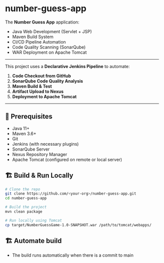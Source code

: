 # number-guess-app

The **Number Guess App** application:
- Java Web Development (Servlet + JSP)
- Maven Build System
- CI/CD Pipeline Automation
- Code Quality Scanning (SonarQube)
- WAR Deployment on Apache Tomcat

---

This project uses a **Declarative Jenkins Pipeline** to automate:

1. **Code Checkout from GitHub**
2. **SonarQube Code Quality Analysis**
3. **Maven Build & Test**
4. **Artifact Upload to Nexus**
5. **Deployment to Apache Tomcat**

---

## 📜 Prerequisites

- Java 11+
- Maven 3.6+
- Git
- Jenkins (with necessary plugins)
- SonarQube Server
- Nexus Repository Manager
- Apache Tomcat (configured on remote or local server)


## 🏗️ Build & Run Locally

```bash
# Clone the repo
git clone https://github.com/<your-org>/number-guess-app.git
cd number-guess-app

# Build the project
mvn clean package

# Run locally using Tomcat
cp target/NumberGuessGame-1.0-SNAPSHOT.war /path/to/tomcat/webapps/
```

## 🏗️ Automate build
- The build runs automatically when there is a commit to main
